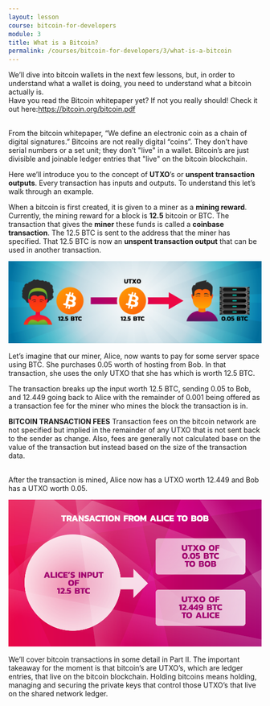 ```yaml
---
layout: lesson
course: bitcoin-for-developers
module: 3
title: What is a Bitcoin?
permalink: /courses/bitcoin-for-developers/3/what-is-a-bitcoin
---
```


<span>
<span class="openingParagraph">
We’ll dive into bitcoin wallets in the next few lessons, but, in order to understand what a wallet is doing, you need to understand what a bitcoin actually is.</span>
<div class="tealCallout">Have you read the Bitcoin whitepaper yet? If not you really should! Check it out here:<a href="https://bitcoin.org/bitcoin.pdf">https://bitcoin.org/bitcoin.pdf</a></div>
&nbsp;

From the bitcoin whitepaper, “We define an electronic coin as a chain of digital signatures.” Bitcoins are not really digital “coins”. They don’t have serial numbers or a set unit; they don’t "live" in a wallet. Bitcoin’s are just divisible and joinable ledger entries that "live" on the bitcoin blockchain.

Here we’ll introduce you to the concept of <b>UTXO</b>’s or <b>unspent transaction outputs</b>. Every transaction has inputs and outputs. To understand this let’s walk through an example.

When a bitcoin is first created, it is given to a miner as a <b>mining reward</b>. Currently, the mining reward for a block is <b>12.5</b> bitcoin or BTC. The transaction that gives the <b>miner</b> these funds is called a <b>coinbase transaction</b>. The 12.5 BTC is sent to the address that the miner has specified. That 12.5 BTC is now an <b>unspent transaction output</b> that can be used in another transaction.

<img src="/assets/img/courses/bitcoin-for-developers/AlicePaysBob-01.png" />

Let’s imagine that our miner, Alice, now wants to pay for some server space using BTC. She purchases 0.05 worth of hosting from Bob. In that transaction, she uses the only UTXO that she has which is worth 12.5 BTC.

The transaction breaks up the input worth 12.5 BTC, sending 0.05 to Bob, and 12.449 going back to Alice with the remainder of 0.001 being offered as a transaction fee for the miner who mines the block the transaction is in.
<div class="blueTitleNote"><b>BITCOIN TRANSACTION FEES</b>
Transaction fees on the bitcoin network are not specified but implied in the remainder of any UTXO that is not sent back to the sender as change. Also, fees are generally not calculated base on the value of the transaction but instead based on the size of the transaction data.</div>
&nbsp;

After the transaction is mined, Alice now has a UTXO worth 12.449 and Bob has a UTXO worth 0.05.

<img src="/assets/img/courses/bitcoin-for-developers/Hannah5b-03-s.png" />

We’ll cover bitcoin transactions in some detail in Part II. The important takeaway for the moment is that bitcoin’s are UTXO’s, which are ledger entries, that live on the bitcoin blockchain. Holding bitcoins means holding, managing and securing the private keys that control those UTXO’s that live on the shared network ledger.
